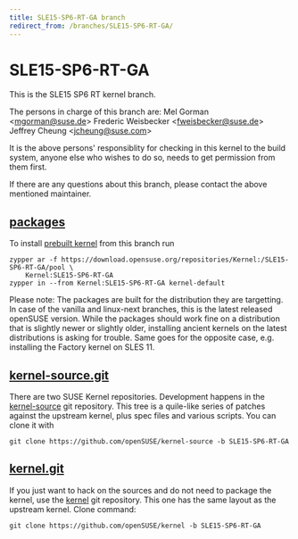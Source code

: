 ```yaml
---
title: SLE15-SP6-RT-GA branch
redirect_from: /branches/SLE15-SP6-RT-GA/
---
```

# SLE15-SP6-RT-GA
This is the SLE15 SP6 RT kernel branch.

The persons in charge of this branch are:
Mel Gorman <[mgorman@suse.de](mailto:mgorman@suse.de?subject=SLE15-SP6-RT-GA%20branch)>
Frederic Weisbecker <[fweisbecker@suse.de](mailto:fweisbecker@suse.de?subject=SLE15-SP6-RT-GA%20branch)>
Jeffrey Cheung <[jcheung@suse.com](mailto:jcheung@suse.com?subject=SLE15-SP6-RT-GA%20branch)>

It is the above persons' responsiblity for checking in this kernel to
the build system, anyone else who wishes to do so, needs to get
permission from them first.

If there are any questions about this branch, please contact the above
mentioned maintainer.


## [packages](https://download.opensuse.org/repositories/Kernel:/SLE15-SP6-RT-GA)
To install
[prebuilt kernel](https://download.opensuse.org/repositories/Kernel:/SLE15-SP6-RT-GA)
from this branch run

```
zypper ar -f https://download.opensuse.org/repositories/Kernel:/SLE15-SP6-RT-GA/pool \
    Kernel:SLE15-SP6-RT-GA
zypper in --from Kernel:SLE15-SP6-RT-GA kernel-default
```

Please note: The packages are built for the distribution they are
targetting. In case of the vanilla and linux-next branches, this is the
latest released openSUSE version. While the packages should work
fine on a distribution that is slightly newer or slightly older,
installing ancient kernels on the latest distributions is asking for
trouble. Same goes for the opposite case, e.g. installing the Factory
kernel on SLES 11.

## [kernel-source.git](https://github.com/openSUSE/kernel-source/tree/SLE15-SP6-RT-GA)
There are two SUSE Kernel repositories. Development happens in the
[kernel-source](https://github.com/openSUSE/kernel-source/tree/SLE15-SP6-RT-GA)
git repository. This tree is a quile-like series of patches against the
upstream kernel, plus spec files and various scripts. You can clone it
with

```
git clone https://github.com/openSUSE/kernel-source -b SLE15-SP6-RT-GA
```

## [kernel.git](https://github.com/openSUSE/kernel/tree/SLE15-SP6-RT-GA)
If you just want to hack on the sources and do not need to package the
kernel, use the [kernel](https://github.com/openSUSE/kernel/tree/SLE15-SP6-RT-GA)
git repository. This one has the same layout as the upstream kernel. Clone
command:

```
git clone https://github.com/openSUSE/kernel -b SLE15-SP6-RT-GA
```



